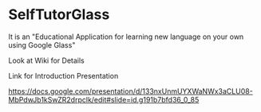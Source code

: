 # SelfTutorGlass
It is an "Educational Application for learning new language on your own using Google Glass"

Look at Wiki for Details

Link for Introduction Presentation

https://docs.google.com/presentation/d/133nxUnmUYXWaNWx3aCLU08-MbPdwJb1kSwZR2drpclk/edit#slide=id.g191b7bfd36_0_85
